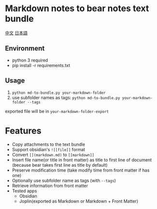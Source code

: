 # Markdown notes to bear notes text bundle

[中文](README_zh.md) [日本語](README_jp.md)

## Environment
- python 3 required
- pip install -r requirements.txt

## Usage
1. `python md-to-bundle.py your-markdown-folder`
2. use subfolder names as tags: `python md-to-bundle.py your-markdown-folder --tags`

exported file will be in `your-markdown-folder-export`

# Features
- Copy attachments to the text bundle
- Support obsidian's `![[file]]` format
- Convert `[](markdown.md)` to `[[markdown]]`
- Insert file name(or title in front matter) as title to first line of document (because bear takes first line as title by default)
- Preserve modification time (take modify time from front matter if has one)
- Optionally use subfolder name as tags (with `--tags`)
- Retrieve information from front matter
- Tested apps
    - Obsidian
    - Joplin(exported as Markdown or Markdown + Front Matter)
